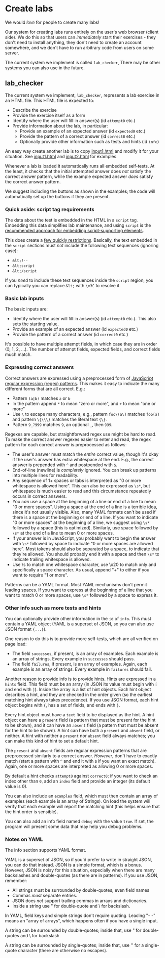 # Create labs

We would *love* for people to create many labs!

Our system for creating labs runs entirely on the user's web browser
(client side). We do this so that users can *immediately* start
their exercises - they don't need to install anything, they don't need
to create an account somewhere, and we don't have to run arbitrary code
from users on some server.

The current system we implement is called `lab_checker`,
There may be other systems you can also use in the future.

## lab_checker

The current system we implement, `lab_checker`,
represents a lab exercise in an HTML file.
This HTML file is expected to:

* Describe the exercise
* Provide the exercise itself as a form
* Identify where the user will fill in answer(s) (id `attempt0` etc.)
* Provide information about the lab, in particular:
  * Provide an example of an expected answer (id `expected0` etc.)
  * Provide the pattern of a correct answer (id `correct0` etc.)
  * Optionally provide other information such as tests and hints (id `info`)

An easy way create another lab is to copy
[input1.html](input1.html) and modify it for your situation.
See [input1.html](input1.html) and [input2.html](input2.html)
for examples.

Whenever a lab is loaded it automatically runs all embedded self-tests.
At the least, it checks that the initial attempted answer does
*not* satisfy the correct answer pattern, while the example expected answer
*does* satisfy the correct answer pattern.

We suggest including the buttons as shown in the examples;
the code will automatically set up the buttons if they are present.

### Quick aside: script tag requirements

The data about the test is embedded in the HTML in a
`script` tag. Embedding this data simplifies lab maintenance,
and using `script` is the
[recommended approach for embedding script-supporting elements](https://html.spec.whatwg.org/multipage/scripting.html).

This does create a
[few quickly restrictions](https://html.spec.whatwg.org/multipage/scripting.html#restrictions-for-contents-of-script-elements).
Basically, the text embedded in the `script` sections must
*not* include the following text sequences (ignoring case):

* `&lt;!--`
* `&lt;script`
* `&lt;/script`

If you *need* to include these text sequences inside the `script` region,
you can typically you can replace `&lt;` with `\x3C` to resolve it.

### Basic lab inputs

The basic inputs are:

* Identify where the user will fill in answer(s) (id `attempt0` etc.).
  This also sets the starting value.
* Provide an example of an expected answer (id `expected0` etc.)
* Provide the pattern of a correct answer (id `correct0` etc.)

It's possible to have multiple attempt fields, in which case they are
in order (0, 1, 2, ...).
The number of attempt fields, expected fields, and correct fields
much match.

### Expressing correct answers

Correct answers are expressed using a preprocessed form of
[JavaScript regular expression (regex) patterns](https://developer.mozilla.org/en-US/docs/Web/JavaScript/Guide/Regular_expressions).
This makes it easy to
indicate the many different forms that are all correct. E.g.:

* Pattern `(a|b)` matches `a` or `b`
* In the pattern append `*` to mean "zero or more",
  and `+` to mean "one or more"
* Use `\` to escape many characters, e.g.,
  pattern `foo\(a\)` matches `foo(a)` and
  pattern `\{\\\}` matches the literal text `{\}`.
* Pattern `9_?999` matches `9`, an optional `_`, then `999`.

Regexes are capable, but straightforward regex use might be hard to read.
To make the correct answer regexes easier to enter and
read, the regex pattern for each correct answer is preprocessed as follows:

* The user's answer must match the *entire* correct value, though it's
  okay if the user's answer has extra whitespace at the end.
  E.g., the correct answer is prepended with `^` and postpended with `$`.
* End-of-line (newline) is *completely* ignored. You can break up patterns
  into multiple lines for readability.
* Any sequence of 1+ spaces or tabs
  is interpreted as "0 or more whitespace is allowed here".
  This can also be expressed as `\s*`, but whitespace is much easier to read
  and this circumstance repeatedly occurs in correct answers.
* You *can* use a space at the beginning of a line or end of a line
  to mean "0 or more spaces".
  Using a space at the end of a line is a terrible idea, since it's not
  usually visible.
  Also, many YAML formats can't be used if there is a space at the
  beginning or end of a line. If you want to indicate "0 or more spaces"
  at the beginning of a line, we suggest using `\s*` followed by a space
  (this is optimized).
  Similarly, use space followed by `\s*` at the end of a line to mean
  0 or more spaces.
* If your answer is in JavaScript, you probably want to begin the answer
  with `\s*` followed by space to indicate "0 or more spaces are allowed here".
  Most tokens should also be separated by a space, to indicate that they're
  allowed. You should probably end it with a space and then `\s*`
  to indicate trailing whitespace is allowed.
* Use \s to match one whitespace character, use \x20 to match only
  and specifically a space character.
  As usual, append "+" to either if you want to require "1 or more".

Patterns can be a YAML format.
Most YAML mechanisms don't permit leading spaces. If you want to express
at the beginning of a line that you want to match 0 or more spaces, use
`\s*` followed by a space to express it.

### Other info such as more tests and hints

You can optionally provide other information in the `id` of `info`.
This must contain a YAML object (YAML is a superset of JSON,
so you can also use JSON format `{...}`).

One reason to do this is to provide more self-tests, which are
all verified on page load:

* The field `successes`, if present, is an array of examples.
  Each example is an array of strings.
  Every example in `successes` should pass.
* The field `failures`, if present, is an array of examples.
  Again, each example is an array of strings.
  Every example in `failures` should fail.

Another reason to provide info is to provide hints.
Hints are expressed in a `hints` field.
This field must be an array
(in JSON its value must begin with `[` and end with `]`).
Inside the array is a list of hint objects.
Each hint object describes a hint, and they are checked in the order given
(so the earliest matching hint always takes precedence).
If you use JSON format,
each hint object begins with `{`, has a set of fields, and ends with `}`.

Every hint object must have a `text` field to be displayed as the hint.
A hint object can have a `present` field (a pattern that must be present
for the hint to be shown), and it can have an
`absent` field (a pattern that must be absent for the hint to be shown).
A hint can have both a `present` and `absent` field, or neither.
A hint with neither a `present` nor `absent` field always matches;
you can make this kind of hint to set a default hint.

The `present` and `absent` fields are regular expression patterns that
are preprocessed similarly to a correct answer.
*However*,
don't have to exactly match (start a pattern with `^` and end it with
`$` if you want an exact match). Again, one or more spaces are interpreted
as allowing 0 or more spaces.

By default a hint checks `attempt0` against `correct0`; if you want
to check an index other than `0`, add an `index` field and provide
an integer (its default value is 0).

You can also include an `examples` field, which must then contain
an array of examples (each example is an array of Strings).
On load the system will verify that each example will report the
matching hint (this helps ensure that the hint order is sensible).

You can also add an info field named `debug` with the value `true`.
If set, the program will present some data that may help you
debug problems.

### Notes on YAML

The info section supports YAML format.

YAML is a superset of JSON, so if you'd prefer to write in straight JSON,
you can do that instead.
JSON is a simple format, which is a bonus.
However, JSON is noisy for this situation, especially when there
are many backslashes and double-quotes (as there are in patterns).
If you use JSON, remember:

* All strings must be surrounded by double-quotes, even field names
* Commas *must* separate entries.
* JSON does *not* support trailing commas in arrays and dictionaries.
* Inside a string use \" for double-quote and \\ for backslash.

In YAML, field keys and simple strings don't require quoting.
Leading "-&nbsp;-" means an "array of arrays", which happens often
if you have a single input.

A string can be surrounded by double-quotes; inside that, use
\" for double-quotes and \\ for backslash.

A string can be surrounded by single-quotes; inside that, use
'' for a single-quote character (there are otherwise no escapes).
